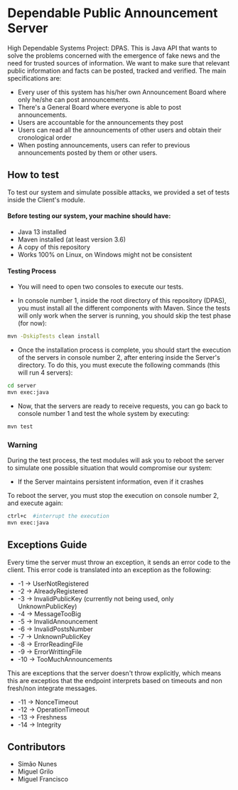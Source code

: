 # Dependable Public Announcement Server

High Dependable Systems Project: DPAS.
This is Java API that wants to solve the problems concerned with the emergence of fake news and the need for trusted sources of information. We want to make sure that relevant public information and facts can be posted, tracked and verified.
	The main specifications are:
- Every user of this system has his/her own Announcement Board where only he/she can post announcements.
- There's a General Board where everyone is able to post announcements.
- Users are accountable for the announcements they post
- Users can read all the announcements of other users and obtain their cronological order
- When posting announcements, users can refer to previous announcements posted by them or other users.

## How to test 

To test our system and simulate possible attacks, we provided a set of tests inside the Client's module. 

#### Before testing our system, your machine should have:
- Java 13 installed
- Maven installed (at least version 3.6)
- A copy of this repository
- Works 100% on Linux, on Windows might not be consistent

#### Testing Process

- You will need to open two consoles to execute our tests. 

- In console number 1, inside the root directory of this repository (DPAS), you must install all the different components with Maven. Since the tests will only work when the server is running, you should skip the test phase (for now):

```bash
mvn -DskipTests clean install
```

- Once the installation process is complete, you should start the execution of the servers in console number 2, after entering inside the Server's directory. To do this, you must execute the following commands (this will run 4 servers):

```bash
cd server
mvn exec:java
```

- Now, that the servers are ready to receive requests, you can go back to console number 1 and test the whole system by executing:


```bash
mvn test
```

### Warning

During the test process, the test modules will ask you to reboot the server to simulate one possible situation that would compromise our system: 
- If the Server maintains persistent information, even if it crashes

To reboot the server, you must stop the execution on console number 2, and execute again:

```bash
ctrl+c  #interrupt the execution
mvn exec:java
```
## Exceptions Guide

Every time the server must throw an exception, it sends an error code to the client.
This error code is translated into an exception as the following:

- -1 -> UserNotRegistered
- -2 -> AlreadyRegistered
- -3 -> InvalidPublicKey (currently not being used, only UnknownPublicKey)
- -4 -> MessageTooBig
- -5 -> InvalidAnnouncement
- -6 -> InvalidPostsNumber
- -7 -> UnknownPublicKey
- -8 -> ErrorReadingFile
- -9 -> ErrorWrittingFile
- -10 -> TooMuchAnnouncements

This are exceptions that the server doesn't throw explicitly, which means this are exceptios that the endpoint
interprets based on timeouts and non fresh/non integrate messages.

- -11 -> NonceTimeout
- -12 -> OperationTimeout
- -13 -> Freshness
- -14 -> Integrity

## Contributors
- Simão Nunes
- Miguel Grilo
- Miguel Francisco